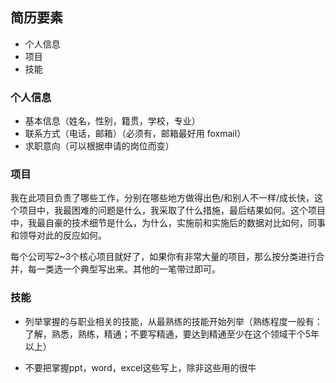 ## 简历要素

- 个人信息
- 项目
- 技能

### 个人信息

- 基本信息（姓名，性别，籍贯，学校，专业）
- 联系方式（电话，邮箱）（必须有，邮箱最好用 foxmail）
- 求职意向（可以根据申请的岗位而变）

### 项目

我在此项目负责了哪些工作，分别在哪些地方做得出色/和别人不一样/成长快，这个项目中，我最困难的问题是什么，我采取了什么措施，最后结果如何。这个项目中，我最自豪的技术细节是什么，为什么，实施前和实施后的数据对比如何，同事和领导对此的反应如何。

每个公司写2~3个核心项目就好了，如果你有非常大量的项目，那么按分类进行合并，每一类选一个典型写出来。其他的一笔带过即可。

### 技能

- 列举掌握的与职业相关的技能，从最熟练的技能开始列举（熟练程度一般有：了解，熟悉，熟练，精通；不要写精通，要达到精通至少在这个领域干个5年以上）

- 不要把掌握ppt，word，excel这些写上，除非这些用的很牛

